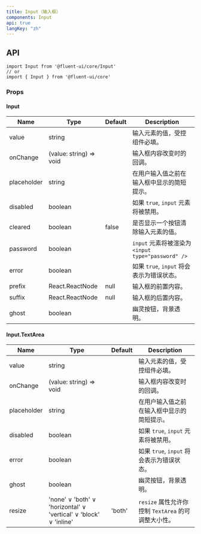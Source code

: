 ```yaml
---
title: Input（输入框）
components: Input
api: true
langKey: "zh"
---
```


## API

```
import Input from '@fluent-ui/core/Input'
// or
import { Input } from '@fluent-ui/core'
```

### Props

#### Input

| Name | Type | Default | Description |
| --- | --- | --- | --- |
| value | string |  | 输入元素的值，受控组件必填。 |
| onChange | (value: string) => void |  | 输入框内容改变时的回调。 |
| placeholder | string |  | 在用户输入值之前在输入框中显示的简短提示。 |
| disabled | boolean |  | 如果 `true`, `input` 元素将被禁用。 |
| cleared | boolean | false | 是否显示一个按钮清除输入元素的值。 |
| password | boolean |  | `input` 元素将被渲染为 `<input type="password" />` |
| error | boolean |  | 	如果 `true`, `input` 将会表示为错误状态。 |
| prefix | React.ReactNode | null | 输入框的前置内容。 |
| suffix | React.ReactNode | null | 输入框的后置内容。 |
| ghost | boolean |  | 幽灵按钮，背景透明。 |

#### Input.TextArea

| Name | Type | Default | Description |
| --- | --- | --- | --- |
| value | string |  | 输入元素的值，受控组件必填。 |
| onChange | (value: string) => void |  | 输入框内容改变时的回调。 |
| placeholder | string |  | 在用户输入值之前在输入框中显示的简短提示。 |
| disabled | boolean |  | 如果 `true`, `input` 元素将被禁用。 |
| error | boolean |  | 	如果 `true`, `input` 将会表示为错误状态。 |
| ghost | boolean |  | 幽灵按钮，背景透明。 |
| resize | 'none' &or; 'both' &or; 'horizontal' &or; 'vertical' &or; 'block' &or; 'inline' | 'both' | `resize` 属性允许你控制 `TextArea` 的可调整大小性。|
